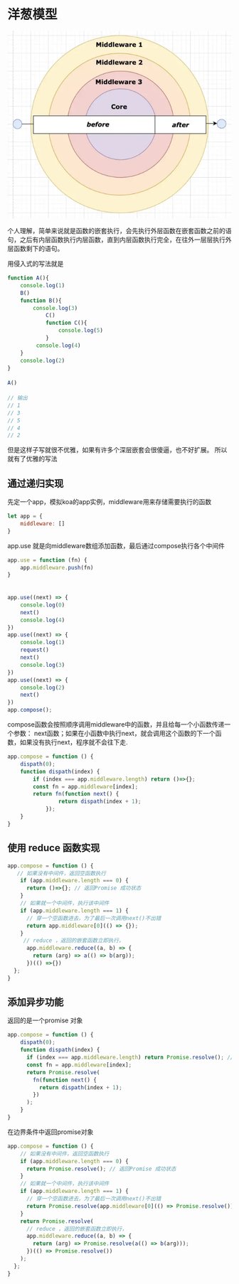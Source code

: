 # 洋葱模型

<!-- TODO: 实现思路 -->



![洋葱模型](https://raw.githubusercontent.com/Agan29/img-for-picgo/main/img/20201030143833.png)

个人理解，简单来说就是函数的嵌套执行，会先执行外层函数在嵌套函数之前的语句，之后有内层函数执行内层函数，直到内层函数执行完全，在往外一层层执行外层函数剩下的语句。

用侵入式的写法就是

```js
function A(){
    console.log(1)
    B()
    function B(){
        console.log(3)
            C()
            function C(){
                console.log(5)
            }
         console.log(4)
    }
    console.log(2)
}

A()

// 输出
// 1
// 3
// 5
// 4
// 2
```

但是这样子写就很不优雅，如果有许多个深层嵌套会很傻逼，也不好扩展。
所以就有了优雅的写法

## 通过递归实现

先定一个app，模拟koa的app实例，middleware用来存储需要执行的函数

```js
let app = {
    middleware: []
}
```

app.use 就是向middleware数组添加函数，最后通过compose执行各个中间件

```js
app.use = function (fn) {
    app.middleware.push(fn)
}


app.use((next) => {
    console.log(0)
    next()
    console.log(4)
})
app.use((next) => {
    console.log(1)
    request()
    next()
    console.log(3)
})
app.use((next) => {
    console.log(2)
    next()
})
app.compose();
```

compose函数会按照顺序调用middleware中的函数，并且给每一个小函数传递一个参数： next函数；如果在小函数中执行next，就会调用这个函数的下一个函数，如果没有执行next，程序就不会往下走.

```js
app.compose = function () {
    dispath(0);
    function dispath(index) {
        if (index === app.middleware.length) return ()=>{};
        const fn = app.middleware[index];
        return fn(function next() {
                return dispath(index + 1);
            });
    }
}

```

## 使用 reduce 函数实现

```js
app.compose = function () {
   // 如果没有中间件，返回空函数执行
    if (app.middleware.length === 0) {
      return ()=>{}; // 返回Promise 成功状态
    }
    // 如果就一个中间件，执行该中间件
    if (app.middleware.length === 1) {
      // 穿一个空函数进去，为了最后一次调用next()不出错
      return app.middleware[0](() => {});
    }
     // reduce ，返回的嵌套函数立即执行，
      app.middleware.reduce((a, b) => {
        return (arg) => a(() => b(arg));
      })(() =>{})
  };
}
```

## 添加异步功能

返回的是一个promise 对象

```js
app.compose = function () {
    dispath(0);
    function dispath(index) {
      if (index === app.middleware.length) return Promise.resolve(); // 返回Promise 成功状态
      const fn = app.middleware[index];
      return Promise.resolve(
        fn(function next() {
          return dispath(index + 1);
        })
      );
    }
}

```

在边界条件中返回promise对象

```js
app.compose = function () {
    // 如果没有中间件，返回空函数执行
    if (app.middleware.length === 0) {
      return Promise.resolve(); // 返回Promise 成功状态
    }
    // 如果就一个中间件，执行该中间件
    if (app.middleware.length === 1) {
      // 穿一个空函数进去，为了最后一次调用next()不出错
      return Promise.resolve(app.middleware[0](() => Promise.resolve()));
    }
    return Promise.resolve(
      // reduce ，返回的嵌套函数立即执行，
      app.middleware.reduce((a, b) => {
        return (arg) => Promise.resolve(a(() => b(arg)));
      })(() => Promise.resolve())
    );
  };
}

```